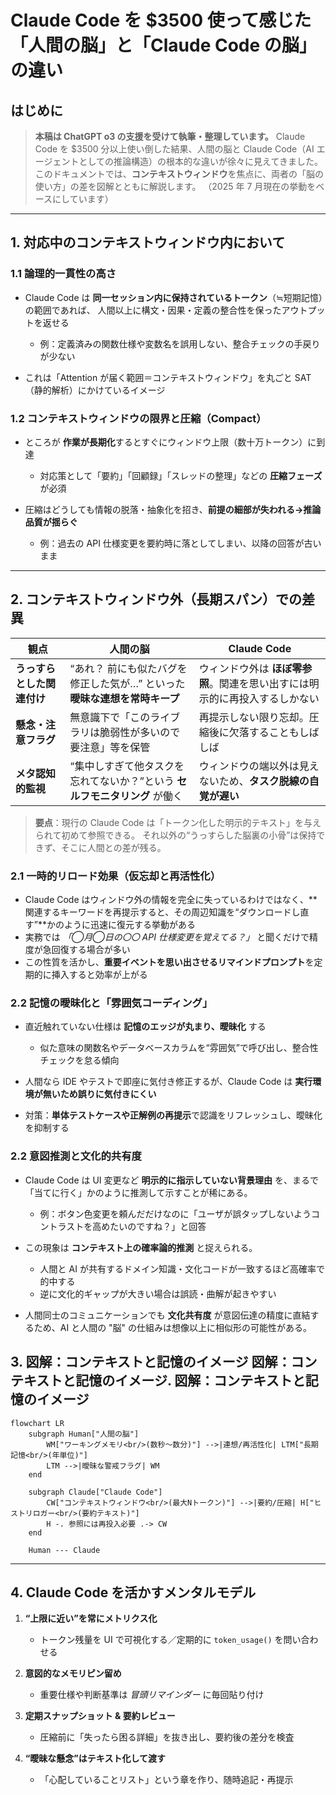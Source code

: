 # Claude Code を \$3500 使って感じた「人間の脳」と「Claude Code の脳」の違い

## はじめに

> **本稿は ChatGPT o3 の支援を受けて執筆・整理しています。**
> Claude Code を \$3500 分以上使い倒した結果、人間の脳と Claude Code（AI エージェントとしての推論構造）の根本的な違いが徐々に見えてきました。このドキュメントでは、**コンテキストウィンドウ**を焦点に、両者の「脳の使い方」の差を図解とともに解説します。
> （2025 年 7 月現在の挙動をベースにしています）

---

## 1. 対応中のコンテキストウィンドウ内において

### 1.1 論理的一貫性の高さ

* Claude Code は **同一セッション内に保持されているトークン**（≒短期記憶）の範囲であれば、
  人間以上に構文・因果・定義の整合性を保ったアウトプットを返せる

  * 例：定義済みの関数仕様や変数名を誤用しない、整合チェックの手戻りが少ない
* これは「Attention が届く範囲＝コンテキストウィンドウ」を丸ごと SAT（静的解析）にかけているイメージ

### 1.2 コンテキストウィンドウの限界と圧縮（Compact）

* ところが **作業が長期化**するとすぐにウィンドウ上限（数十万トークン）に到達

  * 対応策として「要約」「回顧録」「スレッドの整理」などの **圧縮フェーズ** が必須
* 圧縮はどうしても情報の脱落・抽象化を招き、**前提の細部が失われる→推論品質が揺らぐ**

  * 例：過去の API 仕様変更を要約時に落としてしまい、以降の回答が古いまま

---

## 2. コンテキストウィンドウ外（長期スパン）での差異

| 観点              | 人間の脳                                       | Claude Code                              |
| --------------- | ------------------------------------------ | ---------------------------------------- |
| **うっすらとした関連付け** | “あれ？ 前にも似たバグを修正した気が…” といった **曖昧な連想を常時キープ** | ウィンドウ外は **ほぼ零参照**。関連を思い出すには明示的に再投入するしかない |
| **懸念・注意フラグ**    | 無意識下で「このライブラリは脆弱性が多いので要注意」等を保管             | 再提示しない限り忘却。圧縮後に欠落することもしばしば               |
| **メタ認知的監視**     | “集中しすぎて他タスクを忘れてないか？”という **セルフモニタリング** が働く  | ウィンドウの端以外は見えないため、**タスク脱線の自覚が遅い**         |

> **要点**：現行の Claude Code は「トークン化した明示的テキスト」を与えられて初めて参照できる。
> それ以外の“うっすらした脳裏の小骨”は保持できず、そこに人間との差が残る。

### 2.1 一時的リロード効果（仮忘却と再活性化）

* Claude Code はウィンドウ外の情報を完全に失っているわけではなく、\*\*関連するキーワードを再提示すると、その周辺知識を“ダウンロードし直す”\*\*かのように迅速に復元する挙動がある
* 実務では *「◯月◯日の〇〇 API 仕様変更を覚えてる？」* と聞くだけで精度が急回復する場合が多い
* この性質を活かし、**重要イベントを思い出させるリマインドプロンプト**を定期的に挿入すると効率が上がる

### 2.2 記憶の曖昧化と「雰囲気コーディング」

* 直近触れていない仕様は **記憶のエッジが丸まり、曖昧化** する

  * 似た意味の関数名やデータベースカラムを“雰囲気”で呼び出し、整合性チェックを怠る傾向
* 人間なら IDE やテストで即座に気付き修正するが、Claude Code は **実行環境が無いため誤りに気付きにくい**
* 対策：**単体テストケースや正解例の再提示**で認識をリフレッシュし、曖昧化を抑制する

### 2.2 意図推測と文化的共有度

* Claude Code は UI 変更など **明示的に指示していない背景理由** を、まるで「当てに行く」かのように推測して示すことが稀にある。

  * 例：ボタン色変更を頼んだだけなのに「ユーザが誤タップしないようコントラストを高めたいのですね？」と回答
* この現象は **コンテキスト上の確率論的推測** と捉えられる。

  * 人間と AI が共有するドメイン知識・文化コードが一致するほど高確率で的中する
  * 逆に文化的ギャップが大きい場合は誤読・曲解が起きやすい
* 人間同士のコミュニケーションでも **文化共有度** が意図伝達の精度に直結するため、AI と人間の "脳" の仕組みは想像以上に相似形の可能性がある。

## 3. 図解：コンテキストと記憶のイメージ 図解：コンテキストと記憶のイメージ. 図解：コンテキストと記憶のイメージ

```mermaid
flowchart LR
    subgraph Human["人間の脳"]
        WM["ワーキングメモリ<br/>(数秒〜数分)"] -->|連想/再活性化| LTM["長期記憶<br/>(年単位)"]
        LTM -->|曖昧な警戒フラグ| WM
    end

    subgraph Claude["Claude Code"]
        CW["コンテキストウィンドウ<br/>(最大Nトークン)"] -->|要約/圧縮| H["ヒストリロガー<br/>(要約テキスト)"]
        H -. 参照には再投入必要 .-> CW
    end

    Human --- Claude
```

---

## 4. Claude Code を活かすメンタルモデル

1. **“上限に近い”を常にメトリクス化**

   * トークン残量を UI で可視化する／定期的に `token_usage()` を問い合わせる
2. **意図的なメモリピン留め**

   * 重要仕様や判断基準は *冒頭リマインダー* に毎回貼り付け
3. **定期スナップショット & 要約レビュー**

   * 圧縮前に「失ったら困る詳細」を抜き出し、要約後の差分を検査
4. **“曖昧な懸念”はテキスト化して渡す**

   * 「心配していることリスト」という章を作り、随時追記・再提示

